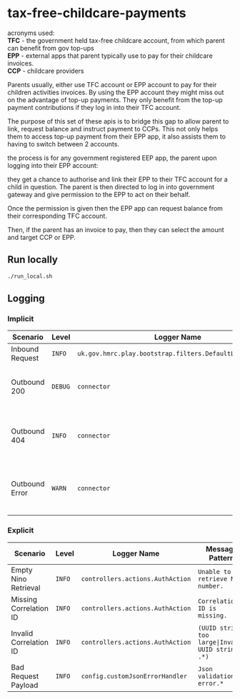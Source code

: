 # tax-free-childcare-payments

acronyms used:
<br />
**TFC** - the government held tax-free childcare account, from which parent can benefit from gov top-ups
<br />
**EPP** - external apps that parent typically use to pay for their childcare invoices.
<br />
**CCP** - childcare providers

Parents usually, either use TFC account or EPP account to pay for their children activities invoices.
By using the EPP account they might miss out on the advantage of top-up payments.
They only benefit from the top-up payment contributions if they log in into their TFC account.

The purpose of this set of these apis is to bridge this gap to allow parent to link, request balance and instruct
payment to
CCPs. This not only helps them to access top-up payment from their EPP app, it also assists them to having to switch
between 2 accounts.

the process is for any government registered EEP app, the parent upon logging into their EPP account:

they get a chance to authorise and link their EPP to their TFC account for a child in question.
The parent is then directed to log in into government gateway and give permission to the EPP to act on their behalf.

Once the permission is given then the EPP app can request balance from their corresponding TFC account.

Then, if the parent has an invoice to pay, then they can select the amount and target CCP or EPP.

## Run locally

```bash
./run_local.sh
```

## Logging

### Implicit

| Scenario        | Level   | Logger Name                                               | Message Pattern                                                                      | Source              |
|-----------------|---------|-----------------------------------------------------------|--------------------------------------------------------------------------------------|---------------------|
| Inbound Request | `INFO`  | `uk.gov.hmrc.play.bootstrap.filters.DefaultLoggingFilter` | `[A-Z]+ \S+ \d{3} \d+ms`                                                             | [Bootstrap][BS]     |
| Outbound 200    | `DEBUG` | `connector`                                               | `\S*:[A-Z]+:\d+:\d+\.\d{3}[mnu]?s:\d+:\d+\.\d{3}[mnu]?s:[0-9a-f]{1,4}:\S+:ok`        | [HTTP Verbs][HV200] |
| Outbound 404    | `INFO`  | `connector`                                               | `\S*:[A-Z]+:\d+:\d+\.\d{3}[mnu]?s:\d+:\d+\.\d{3}[mnu]?s:[0-9a-f]{1,4}:\S+:failed .*` | [HTTP Verbs][HV404] |
| Outbound Error  | `WARN`  | `connector`                                               | `\S*:[A-Z]+:\d+:\d+\.\d{3}[mnu]?s:\d+:\d+\.\d{3}[mnu]?s:[0-9a-f]{1,4}:\S+:failed .*` | [HTTP Verbs][HVE]   |

### Explicit

| Scenario               | Level  | Logger Name                      | Message Pattern                                    |
|------------------------|--------|----------------------------------|----------------------------------------------------|
| Empty Nino Retrieval   | `INFO` | `controllers.actions.AuthAction` | `Unable to retrieve NI number.`                    |
| Missing Correlation ID | `INFO` | `controllers.actions.AuthAction` | `Correlation ID is missing.`                       |
| Invalid Correlation ID | `INFO` | `controllers.actions.AuthAction` | `(UUID string too large\|Invalid UUID string: .*)` |
| Bad Request Payload    | `INFO` | `config.customJsonErrorHandler`  | `Json validation error.*`                          |

[BS]: https://github.com/hmrc/bootstrap-play/blob/7a8a302b63cda07119f13ec21ad7ae82a45c966f/bootstrap-common-play-30/src/main/scala/uk/gov/hmrc/play/bootstrap/filters/LoggingFilter.scala#L61-L69

[HV200]: https://github.com/hmrc/http-verbs/blob/6af33f916da3d82297409ddacd7b18a4d454bdb4/http-verbs-play-30/src/main/scala/uk/gov/hmrc/http/logging/ConnectionTracing.scala#L39

[HV404]: https://github.com/hmrc/http-verbs/blob/6af33f916da3d82297409ddacd7b18a4d454bdb4/http-verbs-play-30/src/main/scala/uk/gov/hmrc/http/logging/ConnectionTracing.scala#L40-L43

[HVE]: https://github.com/hmrc/http-verbs/blob/6af33f916da3d82297409ddacd7b18a4d454bdb4/http-verbs-play-30/src/main/scala/uk/gov/hmrc/http/logging/ConnectionTracing.scala#L44
